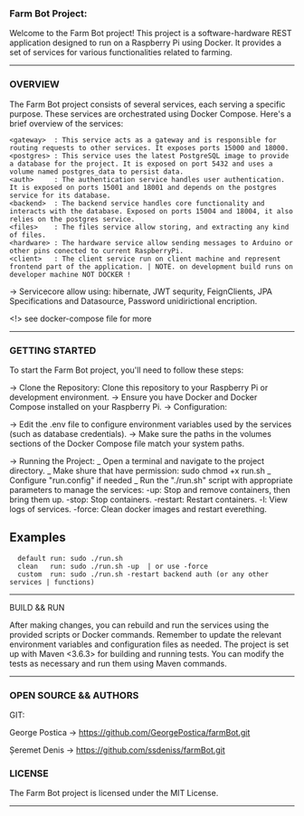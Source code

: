 ### Farm Bot Project:

Welcome to the Farm Bot project! This project is a software-hardware REST application designed to run on a Raspberry Pi using Docker. It provides a set of services for various functionalities related to farming.

---

### OVERVIEW

The Farm Bot project consists of several services, each serving a specific purpose. These services are orchestrated using Docker Compose. Here's a brief overview of the services:

    <gateway>  : This service acts as a gateway and is responsible for routing requests to other services. It exposes ports 15000 and 18000.
    <postgres> : This service uses the latest PostgreSQL image to provide a database for the project. It is exposed on port 5432 and uses a volume named postgres_data to persist data.
    <auth>     : The authentication service handles user authentication. It is exposed on ports 15001 and 18001 and depends on the postgres service for its database.
    <backend>  : The backend service handles core functionality and interacts with the database. Exposed on ports 15004 and 18004, it also relies on the postgres service.
    <files>    : The files service allow storing, and extracting any kind of files.
    <hardware> : The hardware service allow sending messages to Arduino or other pins conected to current RaspberryPi.
    <client>   : The client service run on client machine and represent frontend part of the application. | NOTE. on development build runs on developer machine NOT DOCKER !

-> Servicecore
allow using: hibernate, JWT sequrity, FeignClients, JPA Specifications and Datasource, Password unidirictional encription.

<!> see docker-compose file for more

---

### GETTING STARTED

To start the Farm Bot project, you'll need to follow these steps:

-> Clone the Repository: Clone this repository to your Raspberry Pi or development environment.
-> Ensure you have Docker and Docker Compose installed on your Raspberry Pi.
-> Configuration:

-> Edit the .env file to configure environment variables used by the services (such as database credentials).
-> Make sure the paths in the volumes sections of the Docker Compose file match your system paths.

-> Running the Project:
_ Open a terminal and navigate to the project directory.
_ Make shure that have permission: sudo chmod +x run.sh
_ Configure "run.config" if needed
_ Run the "./run.sh" script with appropriate parameters to manage the services:
-up: Stop and remove containers, then bring them up.
-stop: Stop containers.
-restart: Restart containers.
-l: View logs of services.
-force: Clean docker images and restart everething.

## Examples

      default run: sudo ./run.sh
      clean   run: sudo ./run.sh -up  | or use -force
      custom  run: sudo ./run.sh -restart backend auth (or any other services | functions)

---

<p style="color:red><!> Use service names (e.g., gateway, auth) to target specific services.</p>

<!> Accessing Services:
Once the services are up, you can access them via the exposed ports on your Raspberry Pi.
For example, the gateway service can be accessed at http://<your_pi_ip>:18000. => ATENTION => set that in .env as REACT_APP_API_BACKEND_URL

Development and Customization
If you'd like to customize or extend the Farm Bot project, you can follow these steps:
Service Development: Each service is defined in its respective directory (e.g., gateway, auth). You can make changes to the source code, application.yml, configuration, and Dockerfile in these directories.

    -node: v16.17.1
    -npm: v6.10.2

---

### BUILD && RUN

After making changes, you can rebuild and run the services using the provided scripts or Docker commands.
Remember to update the relevant environment variables and configuration files as needed.
The project is set up with Maven <3.6.3> for building and running tests. You can modify the tests as necessary and run them using Maven commands.

---

### OPEN SOURCE && AUTHORS

GIT:

<p>
George Postica -> <a href="https://github.com/GeorgePostica/farmBot.git">https://github.com/GeorgePostica/farmBot.git</a>
</p>
<p>
Șeremet Denis -> <a href="https://github.com/ssdeniss/farmBot.git">https://github.com/ssdeniss/farmBot.git</a>
</p>

### LICENSE

The Farm Bot project is licensed under the MIT License.

---
